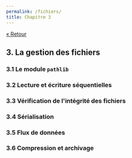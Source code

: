 ```yaml
---
permalink: /fichiers/
title: Chapitre 3
---
```


[« Retour](/python/contents)

## 3. La gestion des fichiers

### 3.1 Le module `pathlib`

### 3.2 Lecture et écriture séquentielles

### 3.3 Vérification de l'intégrité des fichiers

### 3.4 Sérialisation

### 3.5 Flux de données

### 3.6 Compression et archivage